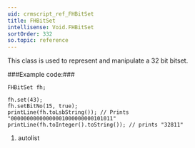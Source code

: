 ```yaml
---
uid: crmscript_ref_FHBitSet
title: FHBitSet
intellisense: Void.FHBitSet
sortOrder: 332
so.topic: reference
---
```



This class is used to represent and manipulate a 32 bit bitset.




###Example code:###


    FHBitSet fh;
    
    fh.set(43);
    fh.setBitNo(15, true);
    printLine(fh.toLsbString()); // Prints "00000000000000001000000000101011"
    printLine(fh.toInteger().toString()); // prints "32811"




1. autolist

